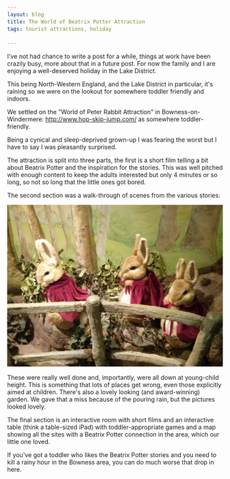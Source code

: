 ```yaml
---
layout: blog
title: The World of Beatrix Potter Attraction
tags: tourist attractions, holiday

---
```


I've not had chance to write a post for a while, things at work have been crazily busy, more about that in a future post. For now the family and I are enjoying a well-deserved holiday in the Lake District.

This being North-Western England, and the Lake District in particular, it's raining so we were on the lookout for somewhere toddler friendly and indoors.

We settled on the "World of Peter Rabbit Attraction" in Bowness-on-Windermere: <http://www.hop-skip-jump.com/> as somewhere toddler-friendly.

Being a cynical and sleep-deprived grown-up I was fearing the worst but I have to say I was pleasantly surprised.

The attraction is split into three parts, the first is a short film telling a bit about Beatrix Potter and the inspiration for the stories. This was well pitched with enough content to keep the adults interested but only 4 minutes or so long, so not so long that the little ones got bored.

The second section was a walk-through of scenes from the various stories:

<img class="img-responsive center-block" src="/img/2014-08-03-beatrixpotter.jpg">

These were really well done and, importantly, were all down at young-child height. This is something that lots of places get wrong, even those explicitly aimed at children. There's also a lovely looking (and award-winning) garden. We gave that a miss because of the pouring rain, but the pictures looked lovely.

The final section is an interactive room with short films and an interactive table (think a table-sized iPad) with toddler-appropriate games and a map showing all the sites with a Beatrix Potter connection in the area, which our little one loved.

If you've got a toddler who likes the Beatrix Potter stories and you need to kill a rainy hour in the Bowness area, you can do much worse that drop in here.